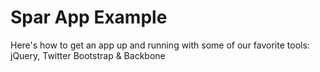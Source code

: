 # Spar App Example

Here's how to get an app up and running with some of our favorite tools: jQuery, Twitter Bootstrap & Backbone

    